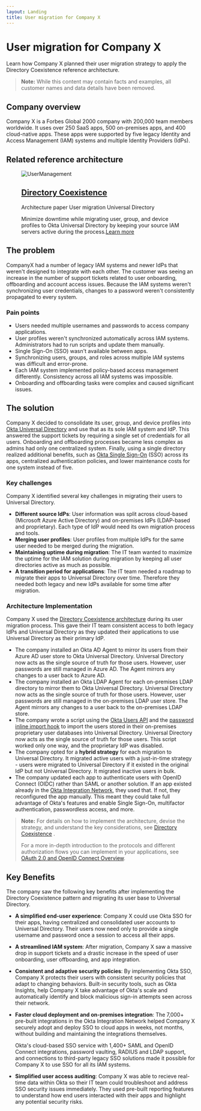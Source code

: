 ```yaml
---
layout: Landing
title: User migration for Company X
---
```


# User migration for Company X

Learn how Company X planned their user migration strategy to apply the Directory Coexistence reference architecture.

> **Note:** While this content may contain facts and examples, all customer names and data details have been removed.

## Company overview

Company X is a Forbes Global 2000 company with 200,000 team members worldwide. It uses over 250 SaaS apps, 500 on-premises apps, and 400 cloud-native apps. These apps were supported by five legacy Identity and Access Management (IAM) systems and multiple Identity Providers (IdPs).

## Related reference architecture

<figure class="main-card">
  <img
    class="main-card__image"
    src="/img/architecture/thumbs/usermgmt.png"
    alt="UserManagement"
  >
  <figcaption class="main-card__body">
    <h2 class="main-card__title">
      <a
        class="main-card__main-link"
        href="/architecture-center/architectures/directory-coexistence/"
      >
        Directory Coexistence
      </a>
    </h2>
    <div class="main-card__wrapper">
      <span class="main-card__tag">
        Architecture paper
      </span>
      <span class="main-card__tag">
        User migration
      </span>
      <span class="main-card__tag">
        Universal Directory
      </span>
    </div>
    <p class="main-card__text">
      Minimize downtime while migrating user, group, and device profiles to Okta Universal Directory by keeping your source IAM servers active during the process.<a class="main-card__link" href="/architecture-center/architectures/directory-coexistence">Learn more</a>
    </p>
  </figcaption>
</figure>

## The problem

CompanyX had a number of legacy IAM systems and newer IdPs that weren't designed to integrate with each other. The customer was seeing an increase in the number of support tickets related to user onboarding, offboarding and account access issues. Because the IAM systems weren't synchronizing user credentials, changes to a password weren't consistently propagated to every system.

### Pain points

* Users needed multiple usernames and passwords to access company applications.
* User profiles weren't synchronized automatically across IAM systems. Administrators had to run scripts and update them manually.
* Single Sign-On (SSO) wasn't available between apps.
* Synchronizing users, groups, and roles across multiple IAM systems was difficult and error-prone.
* Each IAM system implemented policy-based access management differently. Consistency across all IAM systems was impossible.
* Onboarding and offboarding tasks were complex and caused significant issues.

## The solution

Company X decided to consolidate its user, group, and device profiles into [Okta Universal Directory](/docs/concepts/user-profiles/#what-is-the-okta-universal-directory) and use that as its sole IAM system and IdP. This answered the support tickets by requiring a single set of credentials for all users. Onboarding and offboarding processes became less complex as admins had only one centralized system. Finally, using a single directory realized additional benefits, such as [Okta Single Sign-On](/docs/guides/oin-sso-overview/) (SSO) across its apps, centralized authentication policies, and lower maintenance costs for one system instead of five.

### Key challenges

Company X identified several key challenges in migrating their users to Universal Directory.

* **Different source IdPs**: User information was split across cloud-based (Microsoft Azure Active Directory) and on-premises IdPs (LDAP-based and proprietary). Each type of IdP would need its own migration process and tools.
* **Merging user profiles**: User profiles from multiple IdPs for the same user needed to be merged during the migration.
* **Maintaining uptime during migration**: The IT team wanted to maximize the uptime for the IAM solution during migration by keeping all user directories active as much as possible.
* **A transition period for applications**: The IT team needed a roadmap to migrate their apps to Universal Directory over time. Therefore they needed both legacy and new IdPs available for some time after migration.

### Architecture Implementation

Company X used the [Directory Coexistence architecture](/architecture-center/architectures/directory-coexistence/) during its user migration process. This gave their IT team consistent access to both legacy IdPs and Universal Directory as they updated their applications to use Universal Directory as their primary IdP.

* The company installed an Okta AD Agent to mirror its users from their Azure AD user store to Okta Universal Directory. Universal Directory now acts as the single source of truth for those users. However, user passwords are still managed in Azure AD. The Agent mirrors any changes to a user back to Azure AD.
* The company installed an Okta LDAP Agent for each on-premises LDAP directory to mirror them to Okta Universal Directory. Universal Directory now acts as the single source of truth for those users. However, user passwords are still managed in the on-premises LDAP user store. The Agent mirrors any changes to a user back to the on-premises LDAP store.
* The company wrote a script using the [Okta Users API](/docs/reference/api/users/) and the [password inline import hook](/docs/reference/password-hook/) to import the users stored in their on-premises proprietary user databases into Universal Directory. Universal Directory now acts as the single source of truth for those users. This script worked only one way, and the proprietary IdP was disabled.
* The company opted for a **hybrid strategy** for each migration to Universal Directory. It migrated active users with a just-in-time strategy - users were migrated to Universal Directory if it existed in the original IdP but not Universal Directory. It migrated inactive users in bulk.
* The company updated each app to authenticate users with OpenID Connect (OIDC) rather than SAML or another solution. If an app existed already in the [Okta Integration Network](/docs/guides/okta-integration-network/), they used that. If not, they reconfigured the app manually. This meant they could take full advantage of Okta's features and enable Single Sign-On, multifactor authentication, passwordless access, and more.

> **Note:** For details on how to implement the architecture, devise the strategy, and understand the key considerations, see [Directory Coexistence](/architecture-center/architectures/directory-coexistence/) .
>
> For a more in-depth introduction to the protocols and different authorization flows you can implement in your applications, see [OAuth 2.0 and OpenID Connect Overview](/docs/concepts/oauth-openid/).

## Key Benefits

The company saw the following key benefits after implementing the Directory Coexistence pattern and migrating its user base to Universal Directory.

* **A simplified end-user experience**: Company X could use Okta SSO for their apps, having centralized and consolidated user accounts to Universal Directory. Their users now need only to provide a single username and password once a session to access all their apps.
* **A streamlined IAM system**: After migration, Company X saw a massive drop in support tickets and a drastic increase in the speed of user onboarding, user  offboarding, and app integration.
* **Consistent and adaptive security policies**: By implementing Okta SSO, Company X protects their users with consistent security policies that adapt to changing behaviors. Built-in security tools, such as Okta Insights, help Company X take advantage of Okta's scale and automatically identify and block malicious sign-in attempts seen across their network.
* **Faster cloud deployment and on-premises integration**: The 7,000+ pre-built integrations in the Okta Integration Network helped Company X securely adopt and deploy SSO to cloud apps in weeks, not months, without building and maintaining the integrations themselves.

   Okta's cloud-based SSO service with 1,400+ SAML and OpenID Connect integrations, password vaulting, RADIUS and LDAP support, and connections to third-party legacy SSO solutions made it possible for Company X to use SSO for all its IAM systems.
* **Simplified user access auditing**: Company X was able to recieve real-time data within Okta so their IT team could troubleshoot and address SSO security issues immediately. They used pre-built reporting features to understand how end users interacted with their apps and highlight any potential security risks.

